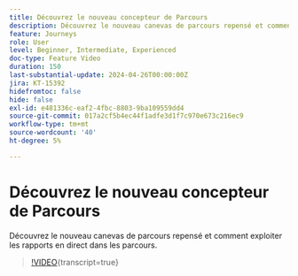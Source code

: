 ```yaml
---
title: Découvrez le nouveau concepteur de Parcours
description: Découvrez le nouveau canevas de parcours repensé et comment exploiter les rapports en direct dans les parcours.
feature: Journeys
role: User
level: Beginner, Intermediate, Experienced
doc-type: Feature Video
duration: 150
last-substantial-update: 2024-04-26T00:00:00Z
jira: KT-15392
hidefromtoc: false
hide: false
exl-id: e481336c-eaf2-4fbc-8803-9ba109559dd4
source-git-commit: 017a2cf5b4ec44f1adfe3d1f7c970e673c216ec9
workflow-type: tm+mt
source-wordcount: '40'
ht-degree: 5%

---
```


# Découvrez le nouveau concepteur de Parcours

Découvrez le nouveau canevas de parcours repensé et comment exploiter les rapports en direct dans les parcours.

>[!VIDEO](https://video.tv.adobe.com/v/3428767/?learn=on){transcript=true}

